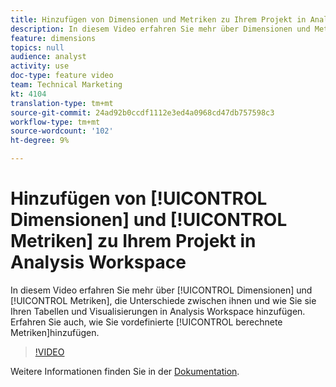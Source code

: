 ```yaml
---
title: Hinzufügen von Dimensionen und Metriken zu Ihrem Projekt in Analysis Workspace
description: In diesem Video erfahren Sie mehr über Dimensionen und Metriken, die Unterschiede zwischen ihnen und wie Sie sie Ihren Tabellen und Visualisierungen in Analysis Workspace hinzufügen. Erfahren Sie auch, wie Sie vordefinierte berechnete Metriken hinzufügen.
feature: dimensions
topics: null
audience: analyst
activity: use
doc-type: feature video
team: Technical Marketing
kt: 4104
translation-type: tm+mt
source-git-commit: 24ad92b0ccdf1112e3ed4a0968cd47db757598c3
workflow-type: tm+mt
source-wordcount: '102'
ht-degree: 9%

---
```



# Hinzufügen von [!UICONTROL Dimensionen] und [!UICONTROL Metriken] zu Ihrem Projekt in Analysis Workspace

In diesem Video erfahren Sie mehr über [!UICONTROL Dimensionen] und [!UICONTROL Metriken], die Unterschiede zwischen ihnen und wie Sie sie Ihren Tabellen und Visualisierungen in Analysis Workspace hinzufügen. Erfahren Sie auch, wie Sie vordefinierte [!UICONTROL berechnete Metriken]hinzufügen.

>[!VIDEO](https://video.tv.adobe.com/v/30606/?quality=12)

Weitere Informationen finden Sie in der [Dokumentation](https://docs.adobe.com/content/help/de-DE/analytics/analyze/analysis-workspace/components/analysis-workspace-components.html).
